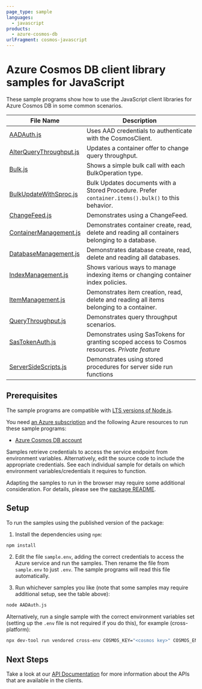 ```yaml
---
page_type: sample
languages:
  - javascript
products:
  - azure-cosmos-db
urlFragment: cosmos-javascript
---
```


# Azure Cosmos DB client library samples for JavaScript

These sample programs show how to use the JavaScript client libraries for Azure Cosmos DB in some common scenarios.

| **File Name**                                   | **Description**                                                                                     |
| ----------------------------------------------- | --------------------------------------------------------------------------------------------------- |
| [AADAuth.js][aadauth]                           | Uses AAD credentials to authenticate with the CosmosClient.                                         |
| [AlterQueryThroughput.js][alterquerythroughput] | Updates a container offer to change query throughput.                                               |
| [Bulk.js][bulk]                                 | Shows a simple bulk call with each BulkOperation type.                                              |
| [BulkUpdateWithSproc.js][bulkupdatewithsproc]   | Bulk Updates documents with a Stored Procedure. Prefer `container.items().bulk()` to this behavior. |
| [ChangeFeed.js][changefeed]                     | Demonstrates using a ChangeFeed.                                                                    |
| [ContainerManagement.js][containermanagement]   | Demonstrates container create, read, delete and reading all containers belonging to a database.     |
| [DatabaseManagement.js][databasemanagement]     | Demonstrates database create, read, delete and reading all databases.                               |
| [IndexManagement.js][indexmanagement]           | Shows various ways to manage indexing items or changing container index policies.                   |
| [ItemManagement.js][itemmanagement]             | Demonstrates item creation, read, delete and reading all items belonging to a container.            |
| [QueryThroughput.js][querythroughput]           | Demonstrates query throughput scenarios.                                                            |
| [SasTokenAuth.js][sastokenauth]                 | Demonstrates using SasTokens for granting scoped access to Cosmos resources. _Private feature_      |
| [ServerSideScripts.js][serversidescripts]       | Demonstrates using stored procedures for server side run functions                                  |

## Prerequisites

The sample programs are compatible with [LTS versions of Node.js](https://github.com/nodejs/release#release-schedule).

You need [an Azure subscription][freesub] and the following Azure resources to run these sample programs:

- [Azure Cosmos DB account][createinstance_azurecosmosdbaccount]

Samples retrieve credentials to access the service endpoint from environment variables. Alternatively, edit the source code to include the appropriate credentials. See each individual sample for details on which environment variables/credentials it requires to function.

Adapting the samples to run in the browser may require some additional consideration. For details, please see the [package README][package].

## Setup

To run the samples using the published version of the package:

1. Install the dependencies using `npm`:

```bash
npm install
```

2. Edit the file `sample.env`, adding the correct credentials to access the Azure service and run the samples. Then rename the file from `sample.env` to just `.env`. The sample programs will read this file automatically.

3. Run whichever samples you like (note that some samples may require additional setup, see the table above):

```bash
node AADAuth.js
```

Alternatively, run a single sample with the correct environment variables set (setting up the `.env` file is not required if you do this), for example (cross-platform):

```bash
npx dev-tool run vendored cross-env COSMOS_KEY="<cosmos key>" COSMOS_ENDPOINT="<cosmos endpoint>" COSMOS_CONTAINER="<cosmos container>" node AADAuth.js
```

## Next Steps

Take a look at our [API Documentation][apiref] for more information about the APIs that are available in the clients.

[aadauth]: https://github.com/Azure/azure-sdk-for-js/blob/main/sdk/cosmosdb/cosmos/samples/v3/javascript/AADAuth.js
[alterquerythroughput]: https://github.com/Azure/azure-sdk-for-js/blob/main/sdk/cosmosdb/cosmos/samples/v3/javascript/AlterQueryThroughput.js
[bulk]: https://github.com/Azure/azure-sdk-for-js/blob/main/sdk/cosmosdb/cosmos/samples/v3/javascript/Bulk.js
[bulkupdatewithsproc]: https://github.com/Azure/azure-sdk-for-js/blob/main/sdk/cosmosdb/cosmos/samples/v3/javascript/BulkUpdateWithSproc.js
[changefeed]: https://github.com/Azure/azure-sdk-for-js/blob/main/sdk/cosmosdb/cosmos/samples/v3/javascript/ChangeFeed.js
[containermanagement]: https://github.com/Azure/azure-sdk-for-js/blob/main/sdk/cosmosdb/cosmos/samples/v3/javascript/ContainerManagement.js
[databasemanagement]: https://github.com/Azure/azure-sdk-for-js/blob/main/sdk/cosmosdb/cosmos/samples/v3/javascript/DatabaseManagement.js
[indexmanagement]: https://github.com/Azure/azure-sdk-for-js/blob/main/sdk/cosmosdb/cosmos/samples/v3/javascript/IndexManagement.js
[itemmanagement]: https://github.com/Azure/azure-sdk-for-js/blob/main/sdk/cosmosdb/cosmos/samples/v3/javascript/ItemManagement.js
[querythroughput]: https://github.com/Azure/azure-sdk-for-js/blob/main/sdk/cosmosdb/cosmos/samples/v3/javascript/QueryThroughput.js
[sastokenauth]: https://github.com/Azure/azure-sdk-for-js/blob/main/sdk/cosmosdb/cosmos/samples/v3/javascript/SasTokenAuth.js
[serversidescripts]: https://github.com/Azure/azure-sdk-for-js/blob/main/sdk/cosmosdb/cosmos/samples/v3/javascript/ServerSideScripts.js
[apiref]: https://docs.microsoft.com/javascript/api/@azure/cosmos
[freesub]: https://azure.microsoft.com/free/
[createinstance_azurecosmosdbaccount]: https://docs.microsoft.com/azure/cosmos-db/how-to-manage-database-account#create-an-account
[package]: https://github.com/Azure/azure-sdk-for-js/tree/main/sdk/cosmosdb/cosmos/README.md
